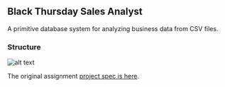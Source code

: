 ## Black Thursday Sales Analyst

A primitive database system for analyzing business data from CSV files.

### Structure



![alt text](https://github.com/robbiejaeger/black_thursday/black_thursday_structure.jpeg "Class Structure")

The original assignment [project spec is here](https://github.com/turingschool/curriculum/blob/master/source/projects/black_thursday.markdown).
